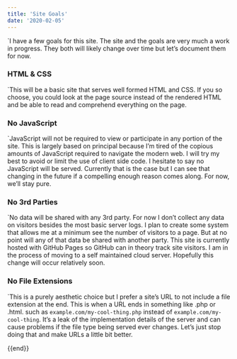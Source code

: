 ```yaml
---
title: 'Site Goals'
date: '2020-02-05'
---
```

`I have a few goals for this site. The site and the goals are very much a work in progress. They both will likely change over time but let’s document them for now.
  </p>
  <h3>HTML & CSS</h3>
  <p>
`This will be a basic site that serves well formed HTML and CSS. If you so choose, you could look at the page source instead of the rendered HTML and be able to read and comprehend everything on the page.
  </p>
  <h3>No JavaScript</h3>
  <p>
`JavaScript will not be required to view or participate in any portion of the site. This is largely based on principal because I’m tired of the copious amounts of JavaScript required to navigate the modern web. I will try my best to avoid or limit the use of client side code. I hesitate to say no JavaScript will be served. Currently that is the case but I can see that changing in the future if a compelling enough reason comes along. For now, we’ll stay pure.
  </p>
  <h3>No 3rd Parties</h3>
  <p>
`No data will be shared with any 3rd party. For now I don’t collect any data on visitors besides the most basic server logs. I plan to create some system that allows me at a minimum see the number of visitors to a page. But at no point will any of that data be shared with another party. This site is currently hosted with GitHub Pages so GitHub can in theory track site visitors. I am in the process of moving to a self maintained cloud server. Hopefully this change will occur relatively soon.
  </p>
  <h3>No File Extensions</h3>
  <p>
`This is a purely aesthetic choice but I prefer a site’s URL to not include a file extension at the end. This is when a URL ends in something like .php or .html. such as <code>example.com/my-cool-thing.php</code> instead of <code>example.com/my-cool-thing</code>. It’s a leak of the implementation details of the server and can cause problems if the file type being served ever changes. Let’s just stop doing that and make URLs a little bit better.
  </p>
</article>
{{end}}